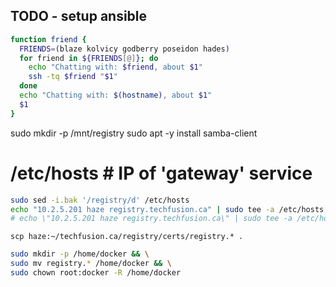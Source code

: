 ## TODO - setup ansible

```bash
function friend {
  FRIENDS=(blaze kolvicy godberry poseidon hades)
  for friend in ${FRIENDS[@]}; do
    echo "Chatting with: $friend, about $1"
    ssh -tq $friend "$1"
  done
  echo "Chatting with: $(hostname), about $1"
  $1
}
```

sudo mkdir -p /mnt/registry
sudo apt -y install samba-client

# /etc/hosts # IP of 'gateway' service
```bash
sudo sed -i.bak '/registry/d' /etc/hosts
echo "10.2.5.201 haze registry.techfusion.ca" | sudo tee -a /etc/hosts
# echo \"10.2.5.201 haze registry.techfusion.ca\" | sudo tee -a /etc/hosts
```

`scp haze:~/techfusion.ca/registry/certs/registry.* .`

```bash
sudo mkdir -p /home/docker && \
sudo mv registry.* /home/docker && \
sudo chown root:docker -R /home/docker
```

